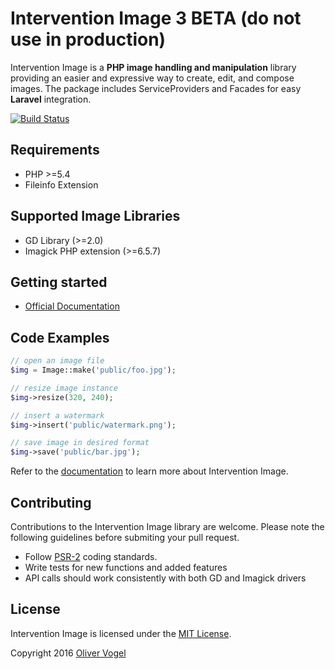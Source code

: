 # Intervention Image 3 BETA (do not use in production)

Intervention Image is a **PHP image handling and manipulation** library providing an easier and expressive way to create, edit, and compose images. The package includes ServiceProviders and Facades for easy **Laravel** integration.

[![Build Status](https://travis-ci.org/Intervention/image.png?branch=master)](https://travis-ci.org/Intervention/image)

## Requirements

- PHP >=5.4
- Fileinfo Extension

## Supported Image Libraries

- GD Library (>=2.0)
- Imagick PHP extension (>=6.5.7)

## Getting started

- [Official Documentation](http://image.intervention.io/)

## Code Examples

```php
// open an image file
$img = Image::make('public/foo.jpg');

// resize image instance
$img->resize(320, 240);

// insert a watermark
$img->insert('public/watermark.png');

// save image in desired format
$img->save('public/bar.jpg');
```

Refer to the [documentation](http://image.intervention.io/) to learn more about Intervention Image.

## Contributing

Contributions to the Intervention Image library are welcome. Please note the following guidelines before submiting your pull request.

- Follow [PSR-2](http://www.php-fig.org/psr/psr-2/) coding standards.
- Write tests for new functions and added features
- API calls should work consistently with both GD and Imagick drivers

## License

Intervention Image is licensed under the [MIT License](http://opensource.org/licenses/MIT).

Copyright 2016 [Oliver Vogel](http://olivervogel.com/)

